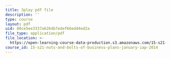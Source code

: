 ```yaml
---
title: 3play pdf file
description: ''
type: course
layout: pdf
uid: 80ce5ee3337a6264b7edef66edd4ed2a
file_type: application/pdf
file_location: >-
  https://open-learning-course-data-production.s3.amazonaws.com/15-s21-nuts-and-bolts-of-business-plans-january-iap-2014/80ce5ee3337a6264b7edef66edd4ed2a_sfYD3LX-Rgw.pdf
course_id: 15-s21-nuts-and-bolts-of-business-plans-january-iap-2014
---
```

